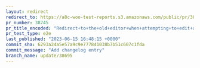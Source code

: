 ```yaml
---
layout: redirect
redirect_to: https://a8c-woo-test-reports.s3.amazonaws.com/public/pr/38745/e2e/index.html
pr_number: 38745
pr_title_encoded: "Redirect+to+the+old+editor+when+attempting+to+edit+a+non-supported+product+type"
pr_test_type: e2e
last_published: "2023-06-15 16:48:15 +0000"
commit_sha: 6293a24a5e57a9c9e777841038b7b51c607c1fda
commit_message: "Add changelog entry"
branch_name: update/38695
---
```

